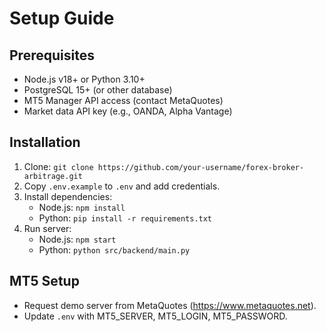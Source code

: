 # Setup Guide
## Prerequisites
- Node.js v18+ or Python 3.10+
- PostgreSQL 15+ (or other database)
- MT5 Manager API access (contact MetaQuotes)
- Market data API key (e.g., OANDA, Alpha Vantage)

## Installation
1. Clone: `git clone https://github.com/your-username/forex-broker-arbitrage.git`
2. Copy `.env.example` to `.env` and add credentials.
3. Install dependencies:
   - Node.js: `npm install`
   - Python: `pip install -r requirements.txt`
4. Run server:
   - Node.js: `npm start`
   - Python: `python src/backend/main.py`

## MT5 Setup
- Request demo server from MetaQuotes (https://www.metaquotes.net).
- Update `.env` with MT5_SERVER, MT5_LOGIN, MT5_PASSWORD.
